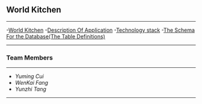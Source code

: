 


## World Kitchen
---

<!-- TOC -->
-[World Kitchen](#world-kitchen)
  -[Description Of Application](#description-of-application)
  -[Technology stack](#technology-stack)
  -[The Schema For the Database(The Table Definitions)](#the-schema-for-the-database-the-table-definitions)




<!-- /TOC -->

---

### Team Members
---
- *Yuming Cui*
- *WenKai Fang*
- *Yunzhi Tang*

----
